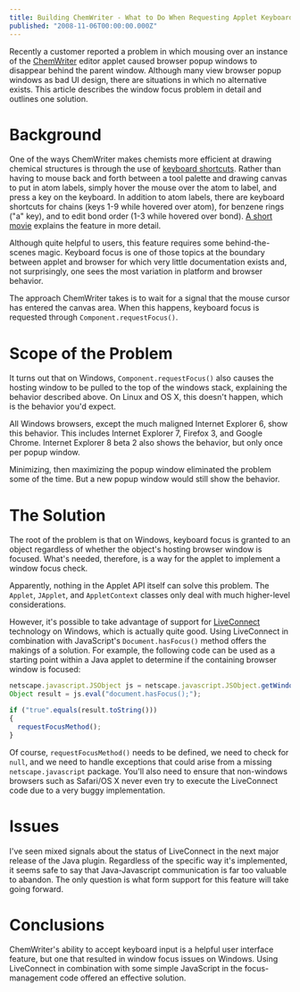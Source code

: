 ```yaml
---
title: Building ChemWriter - What to Do When Requesting Applet Keyboard Focus Leads to Disappearing Popup Windows
published: "2008-11-06T00:00:00.000Z"
---
```


Recently a customer reported a problem in which mousing over an instance of the [ChemWriter](http://metamolecular.com/chemwriter) editor applet caused browser popup windows to disappear behind the parent window. Although many view browser popup windows as bad UI design, there are situations in which no alternative exists. This article describes the window focus problem in detail and outlines one solution.

# Background

One of the ways ChemWriter makes chemists more efficient at drawing chemical structures is through the use of [keyboard shortcuts](http://metamolecular.com/articles/chemwriter-keyboard). Rather than having to mouse back and forth between a tool palette and drawing canvas to put in atom labels, simply hover the mouse over the atom to label, and press a key on the keyboard. In addition to atom labels, there are keyboard shortcuts for chains (keys 1-9 while hovered over atom), for benzene rings ("a" key), and to edit bond order (1-3 while hovered over bond). [A short movie](http://depth-first.com/articles/2008/06/18/screencast-drawing-structures-quickly-with-chemwriter) explains the feature in more detail.

Although quite helpful to users, this feature requires some behind-the-scenes magic. Keyboard focus is one of those topics at the boundary between applet and browser for which very little documentation exists and, not surprisingly, one sees the most variation in platform and browser behavior.

The approach ChemWriter takes is to wait for a signal that the mouse cursor has entered the canvas area. When this happens, keyboard focus is requested through `Component.requestFocus()`.

# Scope of the Problem

It turns out that on Windows, `Component.requestFocus()` also causes the hosting window to be pulled to the top of the windows stack, explaining the behavior described above. On Linux and OS X, this doesn't happen, which is the behavior you'd expect.

All Windows browsers, except the much maligned Internet Explorer 6, show this behavior. This includes Internet Explorer 7, Firefox 3, and Google Chrome. Internet Explorer 8 beta 2 also shows the behavior, but only once per popup window.

Minimizing, then maximizing the popup window eliminated the problem some of the time. But a new popup window would still show the behavior.

# The Solution

The root of the problem is that on Windows, keyboard focus is granted to an object regardless of whether the object's hosting browser window is focused. What's needed, therefore, is a way for the applet to implement a window focus check.

Apparently, nothing in the Applet API itself can solve this problem. The `Applet`, `JApplet`, and `AppletContext` classes only deal with much higher-level considerations. 

However, it's possible to take advantage of support for [LiveConnect](https://developer.mozilla.org/En/Core_JavaScript_1.5_Guide:LiveConnect_Overview) technology on Windows, which is actually quite good. Using LiveConnect in combination with JavaScript's `Document.hasFocus()` method offers the makings of a solution. For example, the following code can be used as a starting point within a Java applet to determine if the containing browser window is focused:

```js
netscape.javascript.JSObject js = netscape.javascript.JSObject.getWindow(this);
Object result = js.eval("document.hasFocus();");

if ("true".equals(result.toString()))
{
  requestFocusMethod();
}
```

Of course, `requestFocusMethod()` needs to be defined, we need to check for `null`, and we need to handle exceptions that could arise from a missing `netscape.javascript` package. You'll also need to ensure that non-windows browsers such as Safari/OS X never even try to execute the LiveConnect code due to a very buggy implementation.

# Issues

I've seen mixed signals about the status of LiveConnect in the next major release of the Java plugin. Regardless of the specific way it's implemented, it seems safe to say that Java-Javascript communication is far too valuable to abandon. The only question is what form support for this feature will take going forward.

# Conclusions

ChemWriter's ability to accept keyboard input is a helpful user interface feature, but one that resulted in window focus issues on Windows. Using LiveConnect in combination with some simple JavaScript in the focus-management code offered an effective solution.